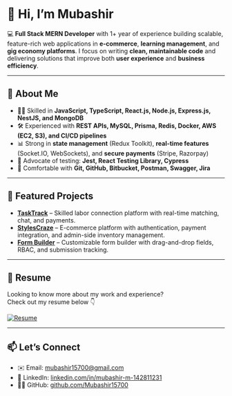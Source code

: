 # 👋 Hi, I’m Mubashir  

💻 **Full Stack MERN Developer** with 1+ year of experience building scalable, feature-rich web applications in **e-commerce**, **learning management**, and **gig economy platforms**. I focus on writing **clean, maintainable code** and delivering solutions that improve both **user experience** and **business efficiency**.  

---

## 🚀 About Me  
- 👨‍💻 Skilled in **JavaScript, TypeScript, React.js, Node.js, Express.js, NestJS, and MongoDB**  
- 🛠️ Experienced with **REST APIs, MySQL, Prisma, Redis, Docker, AWS (EC2, S3), and CI/CD pipelines**  
- 📊 Strong in **state management** (Redux Toolkit), **real-time features** (Socket.IO, WebSockets), and **secure payments** (Stripe, Razorpay)  
- 🧪 Advocate of testing: **Jest, React Testing Library, Cypress**  
- 🔧 Comfortable with **Git, GitHub, Bitbucket, Postman, Swagger, Jira**  

---

## 🌟 Featured Projects  
- **[TaskTrack](https://github.com/Mubashir15700/TaskTrack)** – Skilled labor connection platform with real-time matching, chat, and payments.  
- **[StylesCraze](https://github.com/Mubashir15700/Ecommerce)** – E-commerce platform with authentication, payment integration, and admin-side inventory management.  
- **[Form Builder](https://github.com/Mubashir15700/Form-Builder)** – Customizable form builder with drag-and-drop fields, RBAC, and submission tracking.  

---

## 📄 Resume

Looking to know more about my work and experience?  
Check out my resume below 👇  

[![Resume](https://img.shields.io/badge/View%20Resume-PDF-blue?style=for-the-badge&logo=adobeacrobatreader)](./Mubashir_Resume_2025.pdf)

---

## 📫 Let’s Connect  
- ✉️ Email: [mubashir15700@gmail.com](mailto:mubashir15700@gmail.com)  
- 💼 LinkedIn: [linkedin.com/in/mubashir-m-142811231](https://www.linkedin.com/in/mubashir-m-142811231/)  
- 🧑‍💻 GitHub: [github.com/Mubashir15700](https://github.com/Mubashir15700)  
